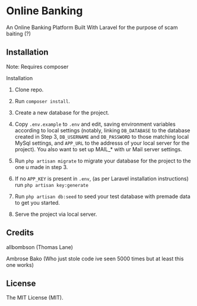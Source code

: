 # Online Banking

An Online Banking Platform Built With Laravel for the purpose of scam baiting (?)

## Installation

Note: Requires composer

Installation

1. Clone repo.

2. Run `composer install`.

3. Create a new database for the project.

4. Copy `.env.example` to `.env` and edit, saving environment variables according to local settings (notably, linking `DB_DATABASE` to the database created in Step 3, `DB_USERNAME` and `DB_PASSWORD` to those matching local MySql settings, and `APP_URL` to the addresss of your local server for the project). You also want to set up MAIL_* with ur Mail server settings.

5. Run `php artisan migrate` to migrate your database for the project to the one u made in step 3.

6. If no `APP_KEY` is present in `.env`, (as per Laravel installation instructions) run `php artisan key:generate`

7. Run `php artisan db:seed` to seed your test database with premade data to get you started.

8. Serve the project via local server.

## Credits
allbombson (Thomas Lane)

Ambrose Bako (Who just stole code ive seen 5000 times but at least this one works)
## License
The MIT License (MIT).

